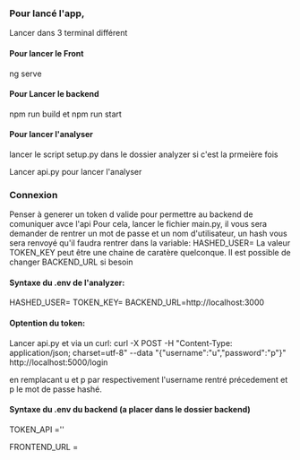 ### Pour lancé l'app, 

Lancer dans 3 terminal différent

#### Pour lancer le Front
ng serve

#### Pour Lancer le backend
npm run build 
et 
npm run start

#### Pour lancer l'analyser
lancer le script setup.py dans le dossier analyzer si c'est la prmeière fois

Lancer api.py pour lancer l'analyser

### Connexion
Penser à generer un token d valide pour permettre au backend de comuniquer avce l'api
Pour cela, lancer le fichier main.py, il vous sera demander de rentrer un mot de passe et un nom d'utilisateur, un hash vous sera renvoyé qu'il faudra rentrer dans la variable: HASHED_USER=
La valeur TOKEN_KEY peut être une chaine de caratère quelconque.
Il est possible de changer BACKEND_URL si besoin 

#### Syntaxe du .env de l'analyzer:
HASHED_USER= 
TOKEN_KEY=
BACKEND_URL=http://localhost:3000

#### Optention du token:
Lancer api.py et  via un curl:
curl -X POST -H "Content-Type: application/json; charset=utf-8" --data "{\"username\":\"u\",\"password\":\"p\"}" http://localhost:5000/login

en remplacant u et p par respectivement l'username rentré précedement et p le mot de passe hashé.


#### Syntaxe du .env du backend (a placer dans le dossier backend)

TOKEN_API =''

FRONTEND_URL =
